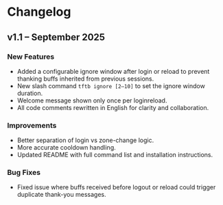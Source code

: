# Changelog

## v1.1 – September 2025

### New Features
- Added a configurable ignore window after login or reload to prevent thanking buffs inherited from previous sessions.
- New slash command `tftb ignore [2–10]` to set the ignore window duration.
- Welcome message shown only once per loginreload.
- All code comments rewritten in English for clarity and collaboration.

### Improvements
- Better separation of login vs zone-change logic.
- More accurate cooldown handling.
- Updated README with full command list and installation instructions.

### Bug Fixes
- Fixed issue where buffs received before logout or reload could trigger duplicate thank-you messages.
